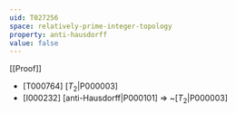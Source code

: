 ```yaml
---
uid: T027256
space: relatively-prime-integer-topology
property: anti-hausdorff
value: false
---
```

[[Proof]]

* [T000764] [$T_2$|P000003]
* [I000232] [anti-Hausdorff|P000101] => ~[$T_2$|P000003]

